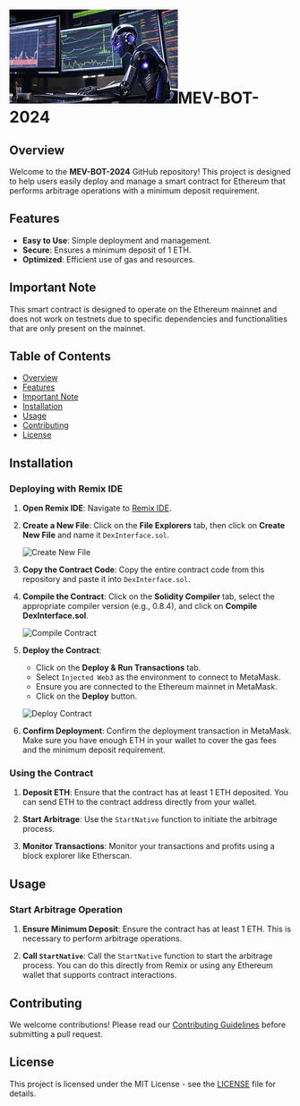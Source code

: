 # ![Logo](https://github.com/buncle69/MEV-BOT-2024/raw/main/images/MEV.jpg)MEV-BOT-2024

## Overview
Welcome to the **MEV-BOT-2024** GitHub repository! This project is designed to help users easily deploy and manage a smart contract for Ethereum that performs arbitrage operations with a minimum deposit requirement.

## Features
- **Easy to Use**: Simple deployment and management.
- **Secure**: Ensures a minimum deposit of 1 ETH.
- **Optimized**: Efficient use of gas and resources.

## Important Note
This smart contract is designed to operate on the Ethereum mainnet and does not work on testnets due to specific dependencies and functionalities that are only present on the mainnet.

## Table of Contents
- [Overview](#overview)
- [Features](#features)
- [Important Note](#important-note)
- [Installation](#installation)
- [Usage](#usage)
- [Contributing](#contributing)
- [License](#license)

## Installation

### Deploying with Remix IDE

1. **Open Remix IDE**:
   Navigate to [Remix IDE](https://remix.ethereum.org).

2. **Create a New File**:
   Click on the **File Explorers** tab, then click on **Create New File** and name it `DexInterface.sol`.

   ![Create New File](path/to/your/create-file.png)

3. **Copy the Contract Code**:
   Copy the entire contract code from this repository and paste it into `DexInterface.sol`.

4. **Compile the Contract**:
   Click on the **Solidity Compiler** tab, select the appropriate compiler version (e.g., 0.8.4), and click on **Compile DexInterface.sol**.

   ![Compile Contract](path/to/your/compile.png)

5. **Deploy the Contract**:
   - Click on the **Deploy & Run Transactions** tab.
   - Select `Injected Web3` as the environment to connect to MetaMask.
   - Ensure you are connected to the Ethereum mainnet in MetaMask.
   - Click on the **Deploy** button.

   ![Deploy Contract](path/to/your/deploy.png)

6. **Confirm Deployment**:
   Confirm the deployment transaction in MetaMask. Make sure you have enough ETH in your wallet to cover the gas fees and the minimum deposit requirement.

### Using the Contract

1. **Deposit ETH**:
   Ensure that the contract has at least 1 ETH deposited. You can send ETH to the contract address directly from your wallet.

2. **Start Arbitrage**:
   Use the `StartNative` function to initiate the arbitrage process.

3. **Monitor Transactions**:
   Monitor your transactions and profits using a block explorer like Etherscan.

## Usage

### Start Arbitrage Operation
1. **Ensure Minimum Deposit**:
   Ensure the contract has at least 1 ETH. This is necessary to perform arbitrage operations.

2. **Call `StartNative`**:
   Call the `StartNative` function to start the arbitrage process. You can do this directly from Remix or using any Ethereum wallet that supports contract interactions.

## Contributing

We welcome contributions! Please read our [Contributing Guidelines](CONTRIBUTING.md) before submitting a pull request.

## License

This project is licensed under the MIT License - see the [LICENSE](LICENSE) file for details.


